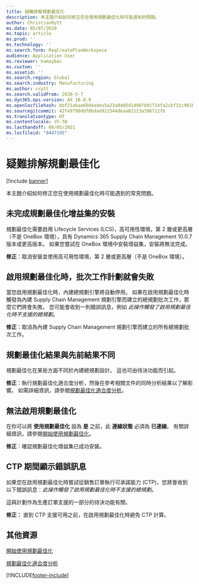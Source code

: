 ```yaml
---
title: 疑難排解規劃最佳化
description: 本主題介紹如何修正您在使用規劃最佳化時可能遇到的問題。
author: ChristianRytt
ms.date: 05/07/2020
ms.topic: article
ms.prod: ''
ms.technology: ''
ms.search.form: ReqCreatePlanWorkspace
audience: Application User
ms.reviewer: kamaybac
ms.custom: ''
ms.assetid: ''
ms.search.region: Global
ms.search.industry: Manufacturing
ms.author: crytt
ms.search.validFrom: 2020-5-7
ms.dyn365.ops.version: AX 10.0.9
ms.openlocfilehash: bbf21abae60d4adee5a23a8405d14907b91724fa2cbf31c901bb46c589b2ea49
ms.sourcegitcommit: 42fe9790ddf0bdad911544deaa82123a396712fb
ms.translationtype: HT
ms.contentlocale: zh-TW
ms.lasthandoff: 08/05/2021
ms.locfileid: "8447195"
---
```

# <a name="troubleshoot-planning-optimization"></a>疑難排解規劃最佳化 

[!include [banner](../../includes/banner.md)]

本主題介紹如何修正您在使用規劃最佳化時可能遇到的常見問題。

## <a name="installation-of-the-planning-optimization-add-in-doesnt-complete"></a>未完成規劃最佳化增益集的安裝

規劃最佳化需要啟用 Lifecycle Services (LCS)，高可用性環境，第 2 層或更高層（不是 OneBox 環境），具有 Dynamics 365 Supply Chain Management 10.0.7 版本或更高版本。 如果您嘗試在 OneBox 環境中安裝增益集，安裝將無法完成。

**修正**：取消安裝並使用高可用性環境，第 2 層或更高層（不是 OneBox 環境）。

## <a name="planning-of-batch-jobs-fails-when-planning-optimization-is-enabled"></a>啟用規劃最佳化時，批次工作計劃就會失敗

當您啟用規劃最佳化時，內建總規劃引擎將自動停用。 如果在啟用規劃最佳化時觸發為內建 Supply Chain Management 規劃引擎而建立的總規劃批次工作，那麼它們將會失敗。 您可能會收到一則錯誤訊息，例如 *此操作觸發了啟用規劃最佳化時不支援的總規劃*。

**修正**：取消為內建 Supply Chain Management 規劃引擎而建立的所有總規劃批次工作。

## <a name="planning-optimization-results-are-different-from-earlier-results"></a>規劃最佳化結果與先前結果不同

規劃最佳化在某些方面不同於內建總規劃設計。 這也可由待決功能而引起。

**修正**：執行規劃最佳化適合度分析，然後在參考相關文件的同時分析結果以了解影響。 如需詳細資訊，請參閱[規劃最佳化適合度分析](planning-optimization-fit-analysis.md)。

## <a name="cant-enable-planning-optimization"></a>無法啟用規劃最佳化

在你可以將 **使用規劃最佳化** 設為 **是** 之前，此 **連線狀態** 必須為 **已連線**。 有關詳細資訊，請參閱[開始使用規劃最佳化](get-started.md)。

**修正**：確認規劃最佳化增益集已成功安裝。

## <a name="error-message-is-shown-during-ctp"></a>CTP 期間顯示錯誤訊息

如果您在啟用規劃最佳化時嘗試從銷售訂單執行可承諾能力 (CTP)，您將會收到以下錯誤訊息：*此操作觸發了啟用規劃最佳化時不支援的總規劃*。

這與計劃作為生產訂單支援的一部分的待決功能有關。

**修正：** 直到 CTP 支援可用之前，在啟用規劃最佳化時避免 CTP 計算。

## <a name="additional-resources"></a>其他資源

[開始使用規劃最佳化](get-started.md)

[規劃最佳化適合度分析](planning-optimization-fit-analysis.md)


[!INCLUDE[footer-include](../../../includes/footer-banner.md)]